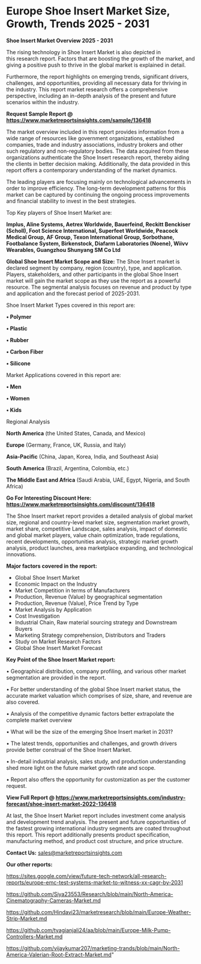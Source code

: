  # Europe Shoe Insert Market Size, Growth, Trends 2025 - 2031

<Strong> Shoe Insert Market Overview 2025 - 2031</strong>

The rising technology in Shoe Insert Market is also depicted in this research report. Factors that are boosting the growth of the market, and giving a positive push to thrive in the global market is explained in detail.

Furthermore, the report highlights on emerging trends, significant drivers, challenges, and opportunities, providing all necessary data for thriving in the industry. This report market research offers a comprehensive perspective, including an in-depth analysis of the present and future scenarios within the industry.

<strong>Request Sample Report @ <a href=https://www.marketreportsinsights.com/sample/136418>https://www.marketreportsinsights.com/sample/136418</a></strong>

The market overview included in this report provides information from a wide range of resources like government organizations, established companies, trade and industry associations, industry brokers and other such regulatory and non-regulatory bodies. The data acquired from these organizations authenticate the Shoe Insert research report, thereby aiding the clients in better decision making. Additionally, the data provided in this report offers a contemporary understanding of the market dynamics.

The leading players are focusing mainly on technological advancements in order to improve efficiency. The long-term development patterns for this market can be captured by continuing the ongoing process improvements and financial stability to invest in the best strategies.

Top Key players of Shoe Insert Market are:

<strong>Implus, Aline Systems, Aetrex Worldwide, Bauerfeind, Reckitt Benckiser (Scholl), Foot Science International, Superfeet Worldwide, Peacock Medical Group, AF Group, Texon International Group, Sorbothane, Footbalance System, Birkenstock, Diafarm Laboratories (Noene), Wiivv Wearables, Guangzhou Shunyang SM Co Ltd</strong>

<strong><b>Global Shoe Insert Market Scope and Size:</b></strong>
The Shoe Insert market is declared segment by company, region (country), type, and application. Players, stakeholders, and other participants in the global Shoe Insert market will gain the market scope as they use the report as a powerful resource. The segmental analysis focuses on revenue and product by type and application and the forecast period of 2025-2031.

Shoe Insert Market Types covered in this report are:

<strong>• Polymer

• Plastic

• Rubber

• Carbon Fiber

• Silicone</strong>

Market Applications covered in this report are:

<strong>• Men

• Women

• Kids</strong> 

Regional Analysis

<strong>North America</strong> (the United States, Canada, and Mexico)

<strong>Europe</strong> (Germany, France, UK, Russia, and Italy)

<strong>Asia-Pacific</strong> (China, Japan, Korea, India, and Southeast Asia)

<strong>South America</strong> (Brazil, Argentina, Colombia, etc.)

<strong>The Middle East and Africa</strong> (Saudi Arabia, UAE, Egypt, Nigeria, and South Africa)

<strong>Go For Interesting Discount Here: <a href=https://www.marketreportsinsights.com/discount/136418>https://www.marketreportsinsights.com/discount/136418</a></strong>

The Shoe Insert market report provides a detailed analysis of global market size, regional and country-level market size, segmentation market growth, market share, competitive Landscape, sales analysis, impact of domestic and global market players, value chain optimization, trade regulations, recent developments, opportunities analysis, strategic market growth analysis, product launches, area marketplace expanding, and technological innovations.

<strong><b>Major factors covered in the report:</b></strong>
<ul>
  <li>Global Shoe Insert Market </li>
  <li>Economic Impact on the Industry</li>
  <li>Market Competition in terms of Manufacturers</li>
  <li>Production, Revenue (Value) by geographical segmentation</li>
  <li>Production, Revenue (Value), Price Trend by Type</li>
  <li>Market Analysis by Application</li>
  <li>Cost Investigation</li>
  <li>Industrial Chain, Raw material sourcing strategy and Downstream Buyers</li>
  <li>Marketing Strategy comprehension, Distributors and Traders</li>
  <li>Study on Market Research Factors</li>
  <li>Global Shoe Insert Market Forecast</li>
</ul>

<strong><b>Key Point of the Shoe Insert Market report:</b></strong>

• Geographical distribution, company profiling, and various other market segmentation are provided in the report.

• For better understanding of the global Shoe Insert market status, the accurate market valuation which comprises of size, share, and revenue are also covered.

• Analysis of the competitive dynamic factors better extrapolate the complete market overview

• What will be the size of the emerging Shoe Insert market in 2031?

• The latest trends, opportunities and challenges, and growth drivers provide better construal of the Shoe Insert Market.

• In-detail industrial analysis, sales study, and production understanding shed more light on the future market growth rate and scope.

• Report also offers the opportunity for customization as per the customer request.

<strong><b>View Full Report @ <a href=https://www.marketreportsinsights.com/industry-forecast/shoe-insert-market-2022-136418>https://www.marketreportsinsights.com/industry-forecast/shoe-insert-market-2022-136418</a></b></strong>


At last, the Shoe Insert Market report includes investment come analysis and development trend analysis. The present and future opportunities of the fastest growing international industry segments are coated throughout this report. This report additionally presents product specification, manufacturing method, and product cost structure, and price structure.

<strong>Contact Us:</strong>
sales@marketreportsinsights.com

<strong>Our other reports:</strong>

<a href=https://sites.google.com/view/future-tech-network/all-research-reports/europe-emc-test-systems-market-to-witness-xx-cagr-by-2031>https://sites.google.com/view/future-tech-network/all-research-reports/europe-emc-test-systems-market-to-witness-xx-cagr-by-2031</a>

<a href=https://github.com/Siya23553/Research/blob/main/North-America-Cinematography-Cameras-Market.md>https://github.com/Siya23553/Research/blob/main/North-America-Cinematography-Cameras-Market.md</a>

<a href=https://github.com/Hindavi23/marketresearch/blob/main/Europe-Weather-Strip-Market.md>https://github.com/Hindavi23/marketresearch/blob/main/Europe-Weather-Strip-Market.md</a>

<a href=https://github.com/tyagianjali24/aa/blob/main/Europe-Milk-Pump-Controllers-Market.md>https://github.com/tyagianjali24/aa/blob/main/Europe-Milk-Pump-Controllers-Market.md</a>

<a href=https://github.com/vijaykumar207/marketing-trands/blob/main/North-America-Valerian-Root-Extract-Market.md>https://github.com/vijaykumar207/marketing-trands/blob/main/North-America-Valerian-Root-Extract-Market.md</a>"
